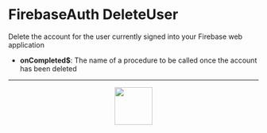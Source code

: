 # FirebaseAuth DeleteUser
Delete the account for the user currently signed into your Firebase web application
- **onCompleted&dollar;**: The name of a procedure to be called once the account has been deleted
---
<p align="center"><img valign="middle" width="76px" src="https://drive.google.com/uc?export=view&id=1c2KO0LJpvMS9X9CAGV6dOfciR7OWhdKA" /></p>